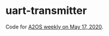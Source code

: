 # uart-transmitter

Code for [A2OS weekly on May 17, 2020](https://github.com/NUAA-Open-Source/weekly/issues/9).

